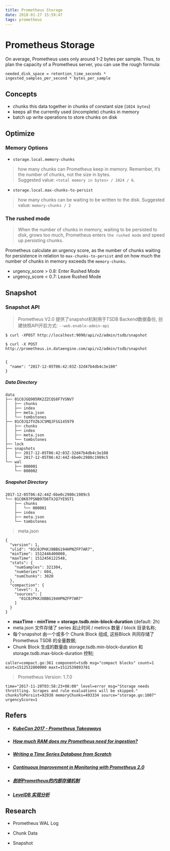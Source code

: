 ```yaml
---
title: Prometheus Storage
date: 2018-01-27 15:59:47
tags: prometheus
---
```


# Prometheus Storage

On average, Prometheus uses only around 1-2 bytes per sample. Thus, to plan the capacity of a Prometheus server, you can use the rough formula:

```
needed_disk_space = retention_time_seconds * ingested_samples_per_second * bytes_per_sample
```

## Concepts

-  chunks this data together in chunks of constant size (`1024 bytes`)
- keeps all the currently used (incomplete) chunks in memory
- batch up write operations to store chunks on disk

## Optimize

### Memory Options

- `storage.local.memory-chunks`

> how many chunks can Prometheus keep in memory. Remember, it’s the number of chunks, not the size in bytes.   
> Suggested value: `<total memory in bytes> / 1024 / 6`.

- `storage.local.max-chunks-to-persist`

> how many chunks can be waiting to be written to the disk.
> Suggested value: `memory-chunks / 2`

### The rushed mode

> When the number of chunks in memory, waiting to be persisted to disk, grows too much, Prometheus enters `the rushed mode` and speed up persisting chunks. 

Prometheus calculate an urgency score, as the number of chunks waiting for persistence in relation to `max-chunks-to-persist` and on how much the number of chunks in memory exceeds the `memory-chunks`.

- urgency_score > 0.8: Enter Rushed Mode
- urgency_score < 0.7: Leave Rushed Mode

## Snapshot

### Snapshot API

> Prometheus V2.0 提供了snapshot机制用于TSDB Backend数据备份, 创建快照API开启方式:  `--web.enable-admin-api` 



```
$ curl -XPOST http://localhost:9090/api/v2/admin/tsdb/snapshot

$ curl -X POST http://prometheus.in.dataengine.com/api/v2/admin/tsdb/snapshot


{
  "name": "2017-12-05T06:42:03Z-32d47b4db4c3e108"
}
```

##### Data Directory

```
data
├── 01C0JGQ905RK2ZZCQS8F7VSNV7
│   ├── chunks
│   ├── index
│   ├── meta.json
│   └── tombstones
├── 01C0JQJTVZ6JC5MQJFSG145979
│   ├── chunks
│   ├── index
│   ├── meta.json
│   └── tombstones
├── lock
├── snapshots
│   ├── 2017-12-05T06:42:03Z-32d47b4db4c3e108
│   └── 2017-12-05T06:42:44Z-6be0c2980c1989c5
└── wal
    ├── 000001
    └── 000002
```

##### Snapshot Directory

```
2017-12-05T06:42:44Z-6be0c2980c1989c5
└── 01C0K07PSNB97D6TXJQ7YE9ST1
    ├── chunks
    │   └── 000001
    ├── index
    ├── meta.json
    └── tombstones
```

> meta.json

```
{
  "version": 1,
  "ulid": "01C0JPHXJ8BBG194HPNZFP7AR7",
  "minTime": 1512446400000,
  "maxTime": 1512456122548,
  "stats": {
    "numSamples": 321304,
    "numSeries": 604,
    "numChunks": 3020
  },
  "compaction": {
    "level": 1,
    "sources": [
      "01C0JPHXJ8BBG194HPNZFP7AR7"
    ]
  }
}
```

- **maxTime - minTime = storage.tsdb.min-block-duration**  (default: 2h)
- meta.json 文件存储了 series 起止时间 / metircs 数量 / block 目录名称;
- 每个snapshot 由一个或多个 Chunk Block 组成, 这些Block 共同存储了Prometheus TSDB 的全量数据; 
- Chunk Block 生成的数量由 storage.tsdb.min-block-duration 和 storage.tsdb.max-block-duration 控制; 

 

```
caller=compact.go:361 component=tsdb msg="compact blocks" count=1
mint=1512532800000 maxt=1512539893781
```



> Prometheus Version: 1.7.0
```
time="2017-11-20T03:58:23+08:00" level=error msg="Storage needs throttling. Scrapes and rule evaluations will be skipped." chunksToPersist=92938 memoryChunks=493334 source="storage.go:1007" urgencyScore=1 
```


## Refers

- ##### [KubeCon 2017 - Prometheus Takeaways](https://pracucci.com/kubecon-2017-prometheus-takeaways.html)
- ##### [How much RAM does my Prometheus need for ingestion?](https://www.robustperception.io/how-much-ram-does-my-prometheus-need-for-ingestion/)
- ##### [Writing a Time Series Database from Scratch](https://fabxc.org/tsdb/)
- ##### [Continuous Improvement in Monitoring with Prometheus 2.0](https://www.opcito.com/continuous-improvement-in-monitoring-with-prometheus-2-0/)

- ##### [剖析Prometheus的内部存储机制](http://www.cnblogs.com/vovlie/p/7709312.html)

- ##### [LevelDB 实现分析](http://blog.jobbole.com/111792/)

## Research

- Prometheus WAL Log

- Chunk Data 

- Snapshot 
